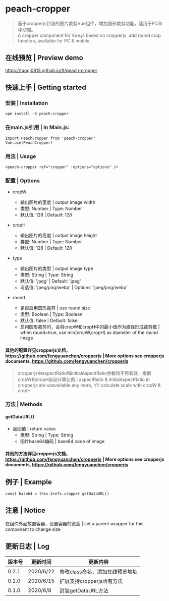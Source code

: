 # peach-cropper
> 基于cropperjs封装的图片裁剪Vue组件，增加圆形裁剪功能，适用于PC和移动端。<br>
> A cropper component for Vue.js based on cropperjs, add round crop function, available for PC & mobile.

## 在线预览 | Preview demo
https://taoqi0813.github.io/#/peach-cropper

## 快速上手 | Getting started
### 安装 | Installation
```
npm install -S peach-cropper

```
### 在main.js引用 | In Main.js:  
```
import PeachCropper from 'peach-cropper'
Vue.use(PeachCropper)
```

### 用法 | Usage
```
<peach-cropper ref="cropper" :options="options" />
```

### 配置 | Options

+ cropW
  - 输出图片的宽度 | output image width
  - 类型: Number | Type: Number
  - 默认值: 128 | Default: 128
  
+ cropH
  - 输出图片的高度 | output image height
  - 类型: Number | Type: Number
  - 默认值: 128 | Default: 128
  
+ type
  - 输出图片的类型 | output image type
  - 类型: String | Type: String
  - 默认值: 'jpeg' | Default: 'jpeg'
  - 可选值: 'jpeg/png/webp' | Options: 'jpeg/png/webp'

+ round
  - 是否启用圆形裁剪 | use round size
  - 类型: Boolean | Type: Boolean
  - 默认值: false | Default: false
  - 启用圆形裁剪时，会将cropW和cropH中的最小值作为直径形成裁剪框 | when round=true, use min(cropW,cropH) as diameter of the round image

#### 其他的配置详见cropperjs文档，https://github.com/fengyuanchen/cropperjs | More options see cropperjs documents, https://github.com/fengyuanchen/cropperjs

> cropperjs中aspectRatio和initialAspectRatio参数将不再有效，根据cropW和cropH自动计算比例 | aspectRatio & initialAspectRatio in cropperjs are unavailable any more, it'll calculate scale with cropW & cropH


### 方法 | Methods
#### getDataURL()
+ 返回值 | return value: 
  - 类型: String | Type: String
  - 图片base64编码 | base64 code of image

#### 其他的方法详见cropperjs文档，https://github.com/fengyuanchen/cropperjs | More options see cropperjs documents, https://github.com/fengyuanchen/cropperjs


## 例子 | Example
```
const base64 = this.$refs.cropper.getDataURL()
```

## 注意 | Notice
在组件外面放置容器，设置容器的宽高 | set a parent wrapper for this component to change size

## 更新日志 | Log
|  版本号   | 更新时间  | 更新内容  |
|  ----  | ----  | ----  |
| 0.2.1  | 2020/6/22 | 修改class命名，添加在线预览地址
| 0.2.0  | 2020/6/15 | 扩展支持cropperjs所有方法
| 0.1.0  | 2020/6/8 | 封装getDataURL方法